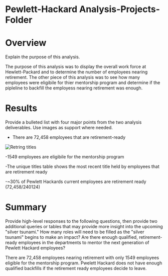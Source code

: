 # Pewlett-Hackard Analysis-Projects-Folder

# Overview
Explain the purpose of this analysis.

The purpose of this analysis was to display the overall work force at Hewlett-Packard and to determine the number of employees nearing retirement.  The other piece of this analysis was to see how many employees were eligibile for thier mentorship program and determine if the pipleline to backfill the employess nearing retirement was enough.

# Results
 Provide a bulleted list with four major points from the two analysis deliverables. Use images as support where needed.
 
 - There are 72,458 employees that are retirement-ready
 
 ![Retring titles](https://user-images.githubusercontent.com/107078763/180659875-6b25ad49-1da0-42bc-bd0c-3e6f0b251ca0.png)

 
 -1549 employees are eligibile for the mentorship program
 
 
 
 -The unique titles table shows the most recent title held by employees that are retirement ready
 
 -~30% of Pewlett Hackards current employees are retirement ready (72,458/240124)
 

# Summary 

Provide high-level responses to the following questions, then provide two additional queries or tables that may provide more insight into the upcoming "silver tsunami."
How many roles will need to be filled as the "silver tsunami" begins to make an impact?
Are there enough qualified, retirement-ready employees in the departments to mentor the next generation of Pewlett Hackard employees?

There are 72,458 employees nearing retirement with only 1549 employees eligible for the mentorship program.  Pwelett Hackard does not have enough qualified backfills if the retirement ready employees decide to leave.
